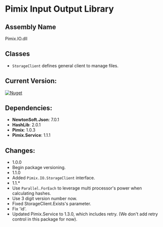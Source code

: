 Pimix Input Output Library
===

Assembly Name
---
Pimix.IO.dll

Classes
---
 - `StorageClient` defines general client to manage files.

Current Version:
---
[![Nuget](https://img.shields.io/nuget/v/Pimix.IO.svg)](http://nuget.org/packages/Pimix.IO)

Dependencies:
---
 - **NewtonSoft.Json**: 7.0.1
 - **HashLib**: 2.0.1
 - **Pimix**: 1.0.3
 - **Pimix.Service**: 1.1.1

Changes:
---
 - 1.0.0
  - Begin package versioning.
 - 1.1.0
  - Added `Pimix.IO.StorageClient` interface.
 - 1.1.*
  - Use `Parallel.ForEach` to leverage multi processor's power when calculating hashes.
  - Use 3 digit version number now.
  - Fixed StorageClient.Exists's parameter.
  - Fix 'id'.
  - Updated Pimix.Service to 1.3.0, which includes retry.
    (We don't add retry control in this package for now).
